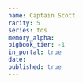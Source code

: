 ```yaml
---
name: Captain Scott
rarity: 5
series: tos
memory_alpha:
bigbook_tier: -1
in_portal: true
date:
published: true
---
```



